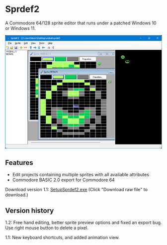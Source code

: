# Sprdef2
A Commodore 64/128 sprite editor that runs under a patched Windows 10 or Windows 11.

![The main window of Sprdef2](https://raw.githubusercontent.com/Anders-H/Sprdef2/main/screenshotv1_1.jpg)

## Features

* Edit projects containing multiple sprites with all available attributes
* Commodore BASIC 2.0 export for Commodore 64

Download version 1.1: [SetupSprdef2.exe](https://github.com/Anders-H/Sprdef2/blob/main/SetupSprdef2.exe) (Click "Download raw file" to download.)

## Version history

1.2: Free hand editing, better sprite preview options and fixed an export bug. Use right mouse button to delete a pixel.

1.1: New keyboard shortcuts, and added animation view.
